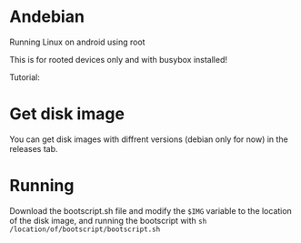 # Andebian
Running Linux on android using root

This is for rooted devices only and with busybox installed!

Tutorial:

# Get disk image
You can get disk images with diffrent versions (debian only for now) in the releases tab.

# Running
Download the bootscript.sh file and modify the ```$IMG``` variable to the location of the disk image,
and running the bootscript with ```sh /location/of/bootscript/bootscript.sh```
